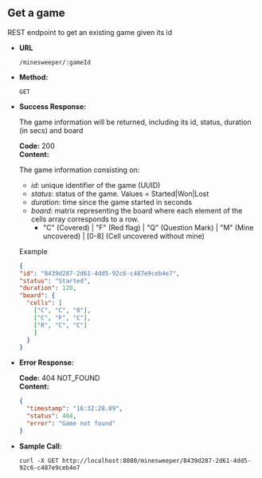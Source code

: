 **Get a game**
----
  REST endpoint to get an existing game given its id
  
* **URL**

  `/minesweeper/:gameId`

* **Method:**
  
  `GET`
  

* **Success Response:**
  
  The game information will be returned, including its id, status, duration (in secs) and board

  **Code:** 200 <br />
  **Content:**
  
  The game information consisting on:
  
  * *id*: unique identifier of the game (UUID)
  * *status*: status of the game. Values = Started|Won|Lost
  * *duration*: time since the game started in seconds
  * *board*: matrix representing the board where each element of the cells array corresponds to a row.
    * "C" (Covered) | "F" (Red flag) | "Q" (Question Mark) | "M" (Mine uncovered) | [0-8] (Cell uncovered without mine)
  
  Example
  
  ```json 
  {
  "id": "8439d287-2d61-4dd5-92c6-c487e9ceb4e7",
  "status": "Started",
  "duration": 120,
  "board": {
    "cells": [
      ["C", "C", "0"],
      ["C", "F", "C"],
      ["R", "C", "C"]
      ]
    }
  }
  ```
 
* **Error Response:**

  **Code:** 404 NOT_FOUND <br />
  **Content:**
  
  ```json
  {
    "timestamp": "16:32:28.09",
    "status": 404,
    "error": "Game not found"
  }
  ```

* **Sample Call:**

  ```curl -X GET http://localhost:8080/minesweeper/8439d287-2d61-4dd5-92c6-c487e9ceb4e7```

